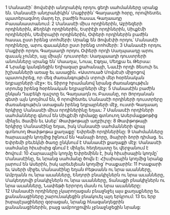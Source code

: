 1 Մանասէի՝ Յովսէփի անդրանիկ որդու ցեղի սահմանները սրանք են. Մանասէի անդրանիկին՝ Մաքիրին՝ Գաղաադի հօրը, որովհետեւ պատերազմող մարդ էր, բաժին հասաւ Գաղաադը Բասանաստանում: 2 Մանասէի միւս որդիներին, Աբիեզերի որդիներին, Քեղեկի որդիներին, Եսրիէլի որդիներին, Սիւքէմի որդիներին, Սեմիրայիի որդիներին, Օփերի որդիներին բաժին հասաւ ըստ իրենց տոհմերի: Սրանք են Յովսէփի որդու՝ Մանասէի որդիները, արու զաւակներ ըստ իրենց տոհմերի: 3 Մանասէի որդու Մաքիրի որդու Գաղաադի որդու Օփերի որդի Սաղպաադը արու զաւակ չունէր, այլ միայն՝ դուստրեր: Սաղպաադի դուստրերի անունները սրանք են՝ Մաաղա, Նուա, Էգղա, Մեղքա եւ Թերսա: 4 Նրանք կանգնեցին Եղիազար քահանայի, Նաւէի որդի Յեսուի եւ իշխանների առաջ եւ ասացին. «Աստուած Մովսէսի միջոցով պատուիրեց, որ մեզ ժառանգութիւն տրուի մեր հօրենական եղբայրների մէջ»: Եւ Տիրոջ հրամանով նրանց ժառանգութիւն տրուեց իրենց հօրենական եղբայրների մէջ: 5 Մանասէին բաժին ընկան Ղաբեկի դաշտը եւ Գաղաադն ու Բասանը, որ Յորդանան գետի այն կողմում են, 6 որովհետեւ Մանասէի որդիների դուստրերը ժառանգութիւն ստացան իրենց եղբայրների մէջ, ուստի Գաղաադ երկիրը Մանասէի միւս որդիներինը եղաւ:
7 Մանասէի որդիների սահմանները գնում են Սիւքէմի դիմացը գտնուող Ասերմաքթոթից մինչեւ Յամին եւ Ասեբ՝ Թափթոթայի աղբիւրը: 8 Թափթոթայի երկիրը Մանասէինը եղաւ, իսկ Մանասէի սահմանների վրայ գտնուող Թափթոթա քաղաքը՝ Եփրեմի որդիներինը: 9 Սահմանները հարաւային կողմից իջնում են Կանայի ձորը, Յայիրի ձորի դիմաց. եւ Եփրեմի բեւեկնի ծառը ընկնում է Մանասէի քաղաքի մէջ: Մանասէի սահմանը հիւսիսից գնում է մինչեւ հեղեղատը եւ վերջանում է ծովում: 10 Հարաւային կողմը Եփրեմինն է, իսկ հիւսիսային կողմը՝ Մանասէինը, եւ նրանց սահմանը ծովն է: Հիւսիսային կողմից նրանք յարում են Ասերին, իսկ արեւելեան կողմից՝ Իսաքարին: 11 Իսաքարի եւ Ասերի միջեւ Մանասէինը եղան Բեթսանն ու նրա աւանները, Ամբղանն ու նրա աւանները, Ենդորի բնակիչներն ու նրա աւանները, Մակեդդովի բնակիչներն ու նրա աւանները, Տանաքի բնակիչներն ու նրա աւանները, Նափեթի երրորդ մասն ու նրա աւանները: 12 Մանասէի որդիները չկարողացան բնաջնջել այս քաղաքները եւ քանանացիները շարունակեցին բնակուել այդ երկրում: 13 Եւ երբ իսրայէլացիները զօրացան, նրանք հնազանդեցրին քանանացիներին, բայց ամբողջովին չբնաջնջեցին նրանց:
